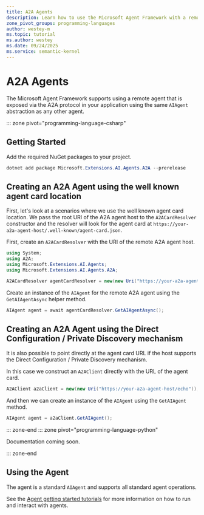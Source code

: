 ```yaml
---
title: A2A Agents
description: Learn how to use the Microsoft Agent Framework with a remote A2A service.
zone_pivot_groups: programming-languages
author: westey-m
ms.topic: tutorial
ms.author: westey
ms.date: 09/24/2025
ms.service: semantic-kernel
---
```


# A2A Agents

The Microsoft Agent Framework supports using a remote agent that is exposed via the A2A protocol in your application using the same `AIAgent` abstraction as any other agent.

::: zone pivot="programming-language-csharp"

## Getting Started

Add the required NuGet packages to your project.

```powershell
dotnet add package Microsoft.Extensions.AI.Agents.A2A --prerelease
```

## Creating an A2A Agent using the well known agent card location

First, let's look at a scenarios where we use the well known agent card location.
We pass the root URI of the A2A agent host to the `A2ACardResolver` constructor
and the resolver will look for the agent card at `https://your-a2a-agent-host/.well-known/agent-card.json`.

First, create an `A2ACardResolver` with the URI of the remote A2A agent host.

```csharp
using System;
using A2A;
using Microsoft.Extensions.AI.Agents;
using Microsoft.Extensions.AI.Agents.A2A;

A2ACardResolver agentCardResolver = new(new Uri("https://your-a2a-agent-host"));
```

Create an instance of the `AIAgent` for the remote A2A agent using the `GetAIAgentAsync` helper method.

```csharp
AIAgent agent = await agentCardResolver.GetAIAgentAsync();
```

## Creating an A2A Agent using the Direct Configuration / Private Discovery mechanism

It is also possible to point directly at the agent card URL if the host supports the Direct Configuration / Private Discovery mechanism.

In this case we construct an `A2AClient` directly with the URL of the agent card.

```csharp
A2AClient a2aClient = new(new Uri("https://your-a2a-agent-host/echo"));
```

And then we can create an instance of the `AIAgent` using the `GetAIAgent` method.

```csharp
AIAgent agent = a2aClient.GetAIAgent();
```

::: zone-end
::: zone pivot="programming-language-python"

Documentation coming soon.

::: zone-end

## Using the Agent

The agent is a standard `AIAgent` and supports all standard agent operations.

See the [Agent getting started tutorials](../../../tutorials/overview.md) for more information on how to run and interact with agents.

